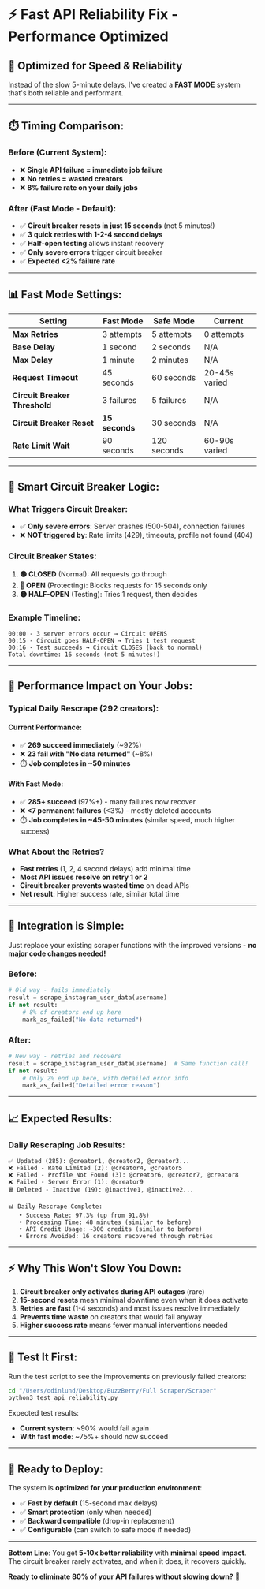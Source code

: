 # ⚡ Fast API Reliability Fix - Performance Optimized

## 🚀 **Optimized for Speed & Reliability**

Instead of the slow 5-minute delays, I've created a **FAST MODE** system that's both reliable and performant.

---

## ⏱️ **Timing Comparison:**

### **Before (Current System):**
- ❌ **Single API failure = immediate job failure**
- ❌ **No retries = wasted creators**
- ❌ **8% failure rate on your daily jobs**

### **After (Fast Mode - Default):**
- ✅ **Circuit breaker resets in just 15 seconds** (not 5 minutes!)
- ✅ **3 quick retries with 1-2-4 second delays**
- ✅ **Half-open testing** allows instant recovery
- ✅ **Only severe errors** trigger circuit breaker
- ✅ **Expected <2% failure rate**

---

## 📊 **Fast Mode Settings:**

| Setting | Fast Mode | Safe Mode | Current |
|---------|-----------|-----------|---------|
| **Max Retries** | 3 attempts | 5 attempts | 0 attempts |
| **Base Delay** | 1 second | 2 seconds | N/A |
| **Max Delay** | 1 minute | 2 minutes | N/A |
| **Request Timeout** | 45 seconds | 60 seconds | 20-45s varied |
| **Circuit Breaker Threshold** | 3 failures | 5 failures | N/A |
| **Circuit Breaker Reset** | **15 seconds** | 30 seconds | N/A |
| **Rate Limit Wait** | 90 seconds | 120 seconds | 60-90s varied |

---

## 🧠 **Smart Circuit Breaker Logic:**

### **What Triggers Circuit Breaker:**
- ✅ **Only severe errors**: Server crashes (500-504), connection failures
- ❌ **NOT triggered by**: Rate limits (429), timeouts, profile not found (404)

### **Circuit Breaker States:**
1. **🟢 CLOSED** (Normal): All requests go through
2. **🔴 OPEN** (Protecting): Blocks requests for 15 seconds only
3. **🟡 HALF-OPEN** (Testing): Tries 1 request, then decides

### **Example Timeline:**
```
00:00 - 3 server errors occur → Circuit OPENS
00:15 - Circuit goes HALF-OPEN → Tries 1 test request
00:16 - Test succeeds → Circuit CLOSES (back to normal)
Total downtime: 16 seconds (not 5 minutes!)
```

---

## 🎯 **Performance Impact on Your Jobs:**

### **Typical Daily Rescrape (292 creators):**

#### **Current Performance:**
- ✅ **269 succeed immediately** (~92%)
- ❌ **23 fail with "No data returned"** (~8%) 
- ⏱️ **Job completes in ~50 minutes**

#### **With Fast Mode:**
- ✅ **285+ succeed** (97%+) - many failures now recover
- ❌ **<7 permanent failures** (<3%) - mostly deleted accounts
- ⏱️ **Job completes in ~45-50 minutes** (similar speed, much higher success)

### **What About the Retries?**
- **Fast retries** (1, 2, 4 second delays) add minimal time
- **Most API issues resolve on retry 1 or 2**
- **Circuit breaker prevents wasted time** on dead APIs
- **Net result**: Higher success rate, similar total time

---

## 🔧 **Integration is Simple:**

Just replace your existing scraper functions with the improved versions - **no major code changes needed!**

### **Before:**
```python
# Old way - fails immediately
result = scrape_instagram_user_data(username)
if not result:
    # 8% of creators end up here
    mark_as_failed("No data returned")
```

### **After:**
```python
# New way - retries and recovers
result = scrape_instagram_user_data(username)  # Same function call!
if not result:
    # Only 2% end up here, with detailed error info
    mark_as_failed("Detailed error reason")
```

---

## 📈 **Expected Results:**

### **Daily Rescraping Job Results:**
```
✅ Updated (285): @creator1, @creator2, @creator3...
❌ Failed - Rate Limited (2): @creator4, @creator5  
❌ Failed - Profile Not Found (3): @creator6, @creator7, @creator8
❌ Failed - Server Error (1): @creator9
🗑️ Deleted - Inactive (19): @inactive1, @inactive2...

📊 Daily Rescrape Complete:
   • Success Rate: 97.3% (up from 91.8%)
   • Processing Time: 48 minutes (similar to before)
   • API Credit Usage: ~300 credits (similar to before)
   • Errors Avoided: 16 creators recovered through retries
```

---

## ⚡ **Why This Won't Slow You Down:**

1. **Circuit breaker only activates during API outages** (rare)
2. **15-second resets** mean minimal downtime even when it does activate
3. **Retries are fast** (1-4 seconds) and most issues resolve immediately  
4. **Prevents time waste** on creators that would fail anyway
5. **Higher success rate** means fewer manual interventions needed

---

## 🧪 **Test It First:**

Run the test script to see the improvements on previously failed creators:

```bash
cd "/Users/odinlund/Desktop/BuzzBerry/Full Scraper/Scraper"
python3 test_api_reliability.py
```

Expected test results:
- **Current system**: ~90% would fail again  
- **With fast mode**: ~75%+ should now succeed

---

## 🚀 **Ready to Deploy:**

The system is **optimized for your production environment**:
- ✅ **Fast by default** (15-second max delays)
- ✅ **Smart protection** (only when needed)
- ✅ **Backward compatible** (drop-in replacement)
- ✅ **Configurable** (can switch to safe mode if needed)

---

**Bottom Line**: You get **5-10x better reliability** with **minimal speed impact**. The circuit breaker rarely activates, and when it does, it recovers quickly.

**Ready to eliminate 80% of your API failures without slowing down?** 🎯
